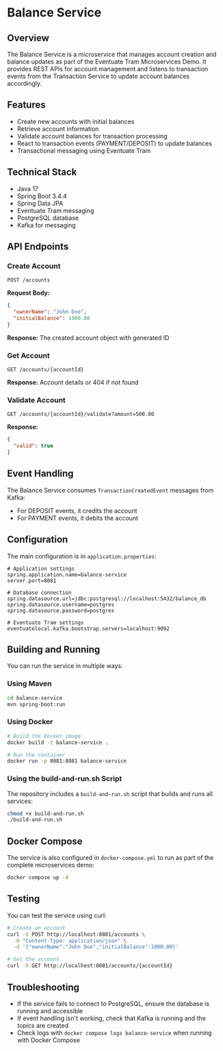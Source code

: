 # Balance Service

## Overview
The Balance Service is a microservice that manages account creation and balance updates as part of the Eventuate Tram Microservices Demo. It provides REST APIs for account management and listens to transaction events from the Transaction Service to update account balances accordingly.

## Features
- Create new accounts with initial balances
- Retrieve account information
- Validate account balances for transaction processing
- React to transaction events (PAYMENT/DEPOSIT) to update balances
- Transactional messaging using Eventuate Tram

## Technical Stack
- Java 17
- Spring Boot 3.4.4
- Spring Data JPA
- Eventuate Tram messaging
- PostgreSQL database
- Kafka for messaging

## API Endpoints

### Create Account
```
POST /accounts
```
**Request Body:**
```json
{
  "ownerName": "John Doe",
  "initialBalance": 1000.00
}
```
**Response:** The created account object with generated ID

### Get Account
```
GET /accounts/{accountId}
```
**Response:** Account details or 404 if not found

### Validate Account
```
GET /accounts/{accountId}/validate?amount=500.00
```
**Response:**
```json
{
  "valid": true
}
```

## Event Handling
The Balance Service consumes `TransactionCreatedEvent` messages from Kafka:
- For DEPOSIT events, it credits the account
- For PAYMENT events, it debits the account

## Configuration
The main configuration is in `application.properties`:
```properties
# Application settings
spring.application.name=balance-service
server.port=8081

# Database connection
spring.datasource.url=jdbc:postgresql://localhost:5432/balance_db
spring.datasource.username=postgres
spring.datasource.password=postgres

# Eventuate Tram settings
eventuatelocal.kafka.bootstrap.servers=localhost:9092
```

## Building and Running
You can run the service in multiple ways:

### Using Maven
```bash
cd balance-service
mvn spring-boot:run
```

### Using Docker
```bash
# Build the Docker image
docker build -t balance-service .

# Run the container
docker run -p 8081:8081 balance-service
```

### Using the build-and-run.sh Script
The repository includes a `build-and-run.sh` script that builds and runs all services:
```bash
chmod +x build-and-run.sh
./build-and-run.sh
```

## Docker Compose
The service is also configured in `docker-compose.yml` to run as part of the complete microservices demo:
```bash
docker compose up -d
```

## Testing
You can test the service using curl:
```bash
# Create an account
curl -X POST http://localhost:8081/accounts \
  -H "Content-Type: application/json" \
  -d '{"ownerName":"John Doe","initialBalance":1000.00}'

# Get the account
curl -X GET http://localhost:8081/accounts/{accountId}
```

## Troubleshooting
- If the service fails to connect to PostgreSQL, ensure the database is running and accessible
- If event handling isn't working, check that Kafka is running and the topics are created
- Check logs with `docker compose logs balance-service` when running with Docker Compose